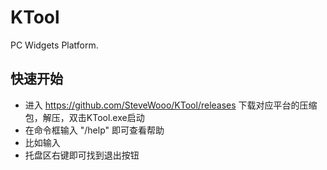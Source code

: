 # KTool
PC Widgets Platform.

## 快速开始
- 进入 https://github.com/SteveWooo/KTool/releases 下载对应平台的压缩包，解压，双击KTool.exe启动
- 在命令框输入 "/help" 即可查看帮助
- 比如输入 
- 托盘区右键即可找到退出按钮